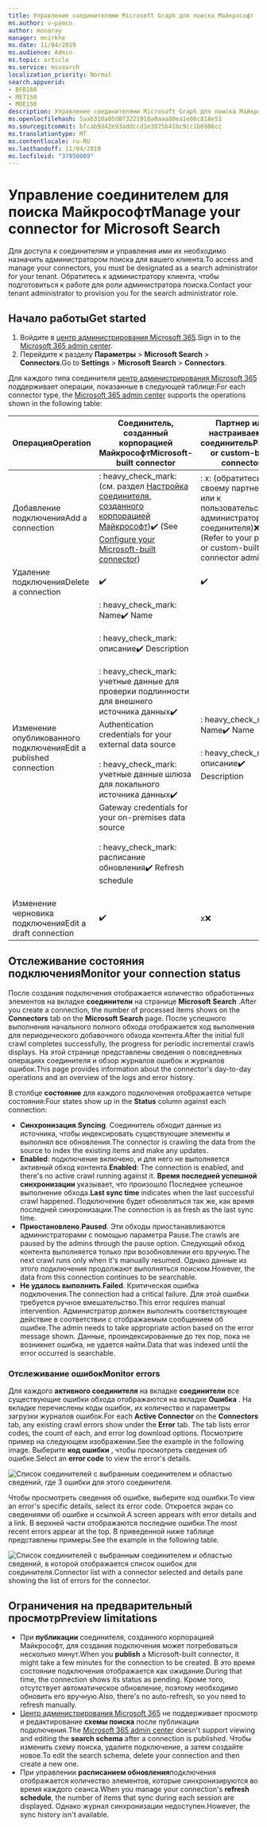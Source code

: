 ```yaml
---
title: Управление соединителями Microsoft Graph для поиска Майкрософт
ms.author: v-pamcn
author: monaray
manager: mnirkhe
ms.date: 11/04/2019
ms.audience: Admin
ms.topic: article
ms.service: mssearch
localization_priority: Normal
search.appverid:
- BFB160
- MET150
- MOE150
description: Управление соединителями Microsoft Graph для поиска Майкрософт.
ms.openlocfilehash: 5aab310a05d073221918a8aaa80ea1e06c818e51
ms.sourcegitcommit: bfcab9d42e93addccd1e3875b41bc9cc1b6986cc
ms.translationtype: MT
ms.contentlocale: ru-RU
ms.lasthandoff: 11/04/2019
ms.locfileid: "37950009"
---
```

# <a name="manage-your-connector-for-microsoft-search"></a><span data-ttu-id="86476-103">Управление соединителем для поиска Майкрософт</span><span class="sxs-lookup"><span data-stu-id="86476-103">Manage your connector for Microsoft Search</span></span>

<span data-ttu-id="86476-104">Для доступа к соединителям и управления ими их необходимо назначить администратором поиска для вашего клиента.</span><span class="sxs-lookup"><span data-stu-id="86476-104">To access and manage your connectors, you must be designated as a search administrator for your tenant.</span></span> <span data-ttu-id="86476-105">Обратитесь к администратору клиента, чтобы подготовиться к работе для роли администратора поиска.</span><span class="sxs-lookup"><span data-stu-id="86476-105">Contact your tenant administrator to provision you for the search administrator role.</span></span>

## <a name="get-started"></a><span data-ttu-id="86476-106">Начало работы</span><span class="sxs-lookup"><span data-stu-id="86476-106">Get started</span></span>

1. <span data-ttu-id="86476-107">Войдите в [центр администрирования Microsoft 365](https://admin.microsoft.com).</span><span class="sxs-lookup"><span data-stu-id="86476-107">Sign in to the [Microsoft 365 admin center](https://admin.microsoft.com).</span></span>
2. <span data-ttu-id="86476-108">Перейдите к разделу **Параметры** > **Microsoft Search** > **Connectors**.</span><span class="sxs-lookup"><span data-stu-id="86476-108">Go to **Settings** > **Microsoft Search** > **Connectors**.</span></span>

<span data-ttu-id="86476-109">Для каждого типа соединителя [центр администрирования Microsoft 365](https://admin.microsoft.com) поддерживает операции, показанные в следующей таблице:</span><span class="sxs-lookup"><span data-stu-id="86476-109">For each connector type, the [Microsoft 365 admin center](https://admin.microsoft.com) supports the operations shown in the following table:</span></span>

<span data-ttu-id="86476-110">**Операция**</span><span class="sxs-lookup"><span data-stu-id="86476-110">**Operation**</span></span> | <span data-ttu-id="86476-111">**Соединитель, созданный корпорацией Майкрософт**</span><span class="sxs-lookup"><span data-stu-id="86476-111">**Microsoft-built connector**</span></span> | <span data-ttu-id="86476-112">**Партнер или настраиваемый соединитель**</span><span class="sxs-lookup"><span data-stu-id="86476-112">**Partner or custom-built connector**</span></span>
--- | --- | ---
<span data-ttu-id="86476-113">Добавление подключения</span><span class="sxs-lookup"><span data-stu-id="86476-113">Add a connection</span></span> | <span data-ttu-id="86476-114">: heavy_check_mark: (см. раздел [Настройка соединителя, созданного корпорацией Майкрософт](configure-connector.md))</span><span class="sxs-lookup"><span data-stu-id="86476-114">:heavy_check_mark: (See [Configure your Microsoft-built connector](configure-connector.md))</span></span> | <span data-ttu-id="86476-115">: x: (обратитесь к своему партнеру или к пользовательскому администратору соединителя)</span><span class="sxs-lookup"><span data-stu-id="86476-115">:x: (Refer to your partner or custom-built connector admin UX)</span></span>
<span data-ttu-id="86476-116">Удаление подключения</span><span class="sxs-lookup"><span data-stu-id="86476-116">Delete a connection</span></span> | :heavy_check_mark: | :heavy_check_mark:
<span data-ttu-id="86476-119">Изменение опубликованного подключения</span><span class="sxs-lookup"><span data-stu-id="86476-119">Edit a published connection</span></span> | <span data-ttu-id="86476-120">: heavy_check_mark: Name</span><span class="sxs-lookup"><span data-stu-id="86476-120">:heavy_check_mark: Name</span></span><br></br> <span data-ttu-id="86476-121">: heavy_check_mark: описание</span><span class="sxs-lookup"><span data-stu-id="86476-121">:heavy_check_mark: Description</span></span><br></br> <span data-ttu-id="86476-122">: heavy_check_mark: учетные данные для проверки подлинности для внешнего источника данных</span><span class="sxs-lookup"><span data-stu-id="86476-122">:heavy_check_mark: Authentication credentials for your external data source</span></span><br></br> <span data-ttu-id="86476-123">: heavy_check_mark: учетные данные шлюза для локального источника данных</span><span class="sxs-lookup"><span data-stu-id="86476-123">:heavy_check_mark: Gateway credentials for your on-premises data source</span></span><br></br> <span data-ttu-id="86476-124">: heavy_check_mark: расписание обновления</span><span class="sxs-lookup"><span data-stu-id="86476-124">:heavy_check_mark: Refresh schedule</span></span><br></br> | <span data-ttu-id="86476-125">: heavy_check_mark: Name</span><span class="sxs-lookup"><span data-stu-id="86476-125">:heavy_check_mark: Name</span></span><br></br> <span data-ttu-id="86476-126">: heavy_check_mark: описание</span><span class="sxs-lookup"><span data-stu-id="86476-126">:heavy_check_mark: Description</span></span>
<span data-ttu-id="86476-127">Изменение черновика подключения</span><span class="sxs-lookup"><span data-stu-id="86476-127">Edit a draft connection</span></span> | :heavy_check_mark: | <span data-ttu-id="86476-129">x</span><span class="sxs-lookup"><span data-stu-id="86476-129">:x:</span></span>

## <a name="monitor-your-connection-status"></a><span data-ttu-id="86476-130">Отслеживание состояния подключения</span><span class="sxs-lookup"><span data-stu-id="86476-130">Monitor your connection status</span></span>
<span data-ttu-id="86476-131">После создания подключения отображается количество обработанных элементов на вкладке **соединители** на странице **Microsoft Search** .</span><span class="sxs-lookup"><span data-stu-id="86476-131">After you create a connection, the number of processed items shows on the **Connectors** tab on the **Microsoft Search** page.</span></span> <span data-ttu-id="86476-132">После успешного выполнения начального полного обхода отображается ход выполнения для периодического добавочного обхода контента.</span><span class="sxs-lookup"><span data-stu-id="86476-132">After the initial full crawl completes successfully, the progress for periodic incremental crawls displays.</span></span> <span data-ttu-id="86476-133">На этой странице представлены сведения о повседневных операциях соединителя и обзор журналов ошибок и журналов ошибок.</span><span class="sxs-lookup"><span data-stu-id="86476-133">This page provides information about the connector's day-to-day operations and an overview of the logs and error history.</span></span>

<span data-ttu-id="86476-134">В столбце **состояние** для каждого подключения отображается четыре состояния:</span><span class="sxs-lookup"><span data-stu-id="86476-134">Four states show up in the **Status** column against each connection:</span></span>
* <span data-ttu-id="86476-135">**Синхронизация**.</span><span class="sxs-lookup"><span data-stu-id="86476-135">**Syncing**.</span></span> <span data-ttu-id="86476-136">Соединитель обходит данные из источника, чтобы индексировать существующие элементы и выполнял все обновления.</span><span class="sxs-lookup"><span data-stu-id="86476-136">The connector is crawling the data from the source to index the existing items and make any updates.</span></span>
* <span data-ttu-id="86476-137">**Enabled**: подключение включено, и для него не выполняется активный обход контента.</span><span class="sxs-lookup"><span data-stu-id="86476-137">**Enabled**: The connection is enabled, and there's no active crawl running against it.</span></span> <span data-ttu-id="86476-138">**Время последней успешной синхронизации** указывает, что произошло Последнее успешное выполнение обхода.</span><span class="sxs-lookup"><span data-stu-id="86476-138">**Last sync time** indicates when the last successful crawl happened.</span></span> <span data-ttu-id="86476-139">Подключение будет обновляться так же, как время последней синхронизации.</span><span class="sxs-lookup"><span data-stu-id="86476-139">The connection is as fresh as the last sync time.</span></span>
* <span data-ttu-id="86476-140">**Приостановлено**.</span><span class="sxs-lookup"><span data-stu-id="86476-140">**Paused**.</span></span> <span data-ttu-id="86476-141">Эти обходы приостанавливаются администраторами с помощью параметра Pause.</span><span class="sxs-lookup"><span data-stu-id="86476-141">The crawls are paused by the admins through the pause option.</span></span> <span data-ttu-id="86476-142">Следующий обход контента выполняется только при возобновлении его вручную.</span><span class="sxs-lookup"><span data-stu-id="86476-142">The next crawl runs only when it's manually resumed.</span></span> <span data-ttu-id="86476-143">Однако данные из этого подключения продолжают выполняться поиском.</span><span class="sxs-lookup"><span data-stu-id="86476-143">However, the data from this connection continues to be searchable.</span></span>
* <span data-ttu-id="86476-144">**Не удалось выполнить**.</span><span class="sxs-lookup"><span data-stu-id="86476-144">**Failed**.</span></span> <span data-ttu-id="86476-145">Критическая ошибка подключения.</span><span class="sxs-lookup"><span data-stu-id="86476-145">The connection had a critical failure.</span></span> <span data-ttu-id="86476-146">Для этой ошибки требуется ручное вмешательство.</span><span class="sxs-lookup"><span data-stu-id="86476-146">This error requires manual intervention.</span></span> <span data-ttu-id="86476-147">Администратор должен выполнить соответствующее действие в соответствии с отображаемым сообщением об ошибке.</span><span class="sxs-lookup"><span data-stu-id="86476-147">The admin needs to take appropriate action based on the error message shown.</span></span> <span data-ttu-id="86476-148">Данные, проиндексированные до тех пор, пока не возникнет ошибка, не удается найти.</span><span class="sxs-lookup"><span data-stu-id="86476-148">Data that was indexed until the error occurred is searchable.</span></span>

### <a name="monitor-errors"></a><span data-ttu-id="86476-149">Отслеживание ошибок</span><span class="sxs-lookup"><span data-stu-id="86476-149">Monitor errors</span></span>
<span data-ttu-id="86476-150">Для каждого **активного соединителя** на вкладке **соединители** все существующие ошибки обхода отображаются на вкладке **Ошибка** . На вкладке перечислены коды ошибок, их количество и параметры загрузки журналов ошибок.</span><span class="sxs-lookup"><span data-stu-id="86476-150">For each **Active Connector** on the **Connectors** tab, any existing crawl errors show under the **Error** tab. The tab lists error codes, the count of each, and error log download options.</span></span> <span data-ttu-id="86476-151">Посмотрите пример на следующем изображении.</span><span class="sxs-lookup"><span data-stu-id="86476-151">See the example in the following image.</span></span> <span data-ttu-id="86476-152">Выберите **код ошибки** , чтобы просмотреть сведения об ошибке.</span><span class="sxs-lookup"><span data-stu-id="86476-152">Select an **error code** to view the error's details.</span></span>

![Список соединителей с выбранным соединителем и областью сведений, где 3 ошибки для этого соединителя.](media/errormonitoring1.png)

<span data-ttu-id="86476-154">Чтобы просмотреть сведения об ошибке, выберите код ошибки.</span><span class="sxs-lookup"><span data-stu-id="86476-154">To view an error's specific details, select its error code.</span></span> <span data-ttu-id="86476-155">Откроется экран со сведениями об ошибке и ссылкой.</span><span class="sxs-lookup"><span data-stu-id="86476-155">A screen appears with error details and a link.</span></span> <span data-ttu-id="86476-156">В верхней части отображаются последние ошибки.</span><span class="sxs-lookup"><span data-stu-id="86476-156">The most recent errors appear at the top.</span></span> <span data-ttu-id="86476-157">В приведенной ниже таблице представлены примеры.</span><span class="sxs-lookup"><span data-stu-id="86476-157">See the example in the following table.</span></span>

![<span data-ttu-id="86476-158">Список соединителей с выбранным соединителем и областью сведений, в которой отображается список ошибок для соединителя.</span><span class="sxs-lookup"><span data-stu-id="86476-158">Connector list with a connector selected and details pane showing the list of errors for the connector.</span></span> ](media/errormonitoring2.png)

## <a name="preview-limitations"></a><span data-ttu-id="86476-159">Ограничения на предварительный просмотр</span><span class="sxs-lookup"><span data-stu-id="86476-159">Preview limitations</span></span>
* <span data-ttu-id="86476-160">При **публикации** соединителя, созданного корпорацией Майкрософт, для создания подключения может потребоваться несколько минут.</span><span class="sxs-lookup"><span data-stu-id="86476-160">When you **publish** a Microsoft-built connector, it might take a few minutes for the connection to be created.</span></span> <span data-ttu-id="86476-161">В это время состояние подключения отображается как ожидание.</span><span class="sxs-lookup"><span data-stu-id="86476-161">During that time, the connection shows its status as pending.</span></span> <span data-ttu-id="86476-162">Кроме того, отсутствует автоматическое обновление, поэтому необходимо обновить его вручную.</span><span class="sxs-lookup"><span data-stu-id="86476-162">Also, there's no auto-refresh, so you need to refresh manually.</span></span>
* <span data-ttu-id="86476-163">[Центр администрирования Microsoft 365](https://admin.microsoft.com) не поддерживает просмотр и редактирование **схемы поиска** после публикации подключения.</span><span class="sxs-lookup"><span data-stu-id="86476-163">The [Microsoft 365 admin center](https://admin.microsoft.com) doesn't support viewing and editing the **search schema** after a connection is published.</span></span> <span data-ttu-id="86476-164">Чтобы изменить схему поиска, удалите подключение, а затем создайте новое.</span><span class="sxs-lookup"><span data-stu-id="86476-164">To edit the search schema, delete your connection and then create a new one.</span></span>
* <span data-ttu-id="86476-165">При управлении **расписанием обновления**подключения отображается количество элементов, которые синхронизируются во время каждого сеанса.</span><span class="sxs-lookup"><span data-stu-id="86476-165">When you manage your connection's **refresh schedule**, the number of items that sync during each session are displayed.</span></span> <span data-ttu-id="86476-166">Однако журнал синхронизации недоступен.</span><span class="sxs-lookup"><span data-stu-id="86476-166">However, the sync history isn't available.</span></span>
